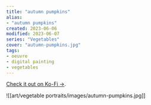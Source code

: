 ```yaml
---
title: "autumn pumpkins"
alias:
- "autumn pumpkins"
created: 2023-06-06
modified: 2023-06-07
series: "Vegetables"
cover: "autumn-pumpkins.jpg"
tags:
- oeuvre
- digital painting
- vegetables
---
```


[Check it out on Ko-Fi →](https://ko-fi.com/i/IF1F6LYK3N).

![[art/vegetable portraits/images/autumn-pumpkins.jpg]]